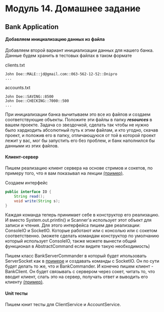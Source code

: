 # Модуль 14. Домашнее задание

## Bank Application

#### Добавляем инициализацию данных из файла
 
Добавляем второй вариант инициализации данных для нашего банка. Данные будем хранить в тестовых файлах в таком формате

clients.txt

    John Doe::MALE::jd@gmail.com::063-562-12-52::Dnipro
    ...

accounts.txt

    John Doe::SAVING::8500
    John Doe::CHECKING::7000::500
    ...

При инициализации банка вычитываем это все из файлов и создаем соответствующие объекты.
Положите эти файлы в папку ***resources*** в вашем проекте.
Задача со звездочкой, сделать так чтобы не нужно было хардкодить абсолютный путь к этим файлам,
и кто угодно, скачав проект, и положив его в папку, отличающуюся от той в которой проект лежит у вас, мог бы запустить его без проблем,
и банк наполнился бы данными из этих файлов.

#### Клиент-сервер

Пишем реализацию клиент сервера на основе стримов и сокетов, по примеру того, что я вам показывал на лекции [(пример)](https://github.com/spalah-java/java-language-basics/tree/master/src/ua/spalah/io/sockets).

Создаем интерфейс

```java
public interface IO {
    String read();
    void write(String s);
}
```

Каждая команда теперь принимает себе в конструктор его реализацию.
И вместо System.out.println() и Scanner'а использует этот объект для записи и чтения.
Для этого интерфейса пишем две реализации: ConsoleIO и SocketIO. Которые работают или с консолью или с сокетом соответственно.
(можете сделать командам конструктор по умолчанию который использует ConsoleIO, также можете вынести общий функционал в AbstractCommand если видите такую необходимость)

Пишем класс BankServerCommander в который будет ипользовать ServerSocket как в [примере](https://github.com/spalah-java/java-language-basics/blob/master/src/ua/spalah/io/sockets/Server.java) и создавать команды с SocketIO. Он по сути будет делать то же, что и BankCommander.
И конечно пишем клиент - BankClient. Он будет связывать с сервером через сокет, читать то, что вводит клиент, слать это на сервер, получать ответ и выводить его клиенту [(пример)](https://github.com/spalah-java/java-language-basics/blob/master/src/ua/spalah/io/sockets/Client.java).



#### Unit тесты

Пишем юнит тесты для ClientService и AccountService.